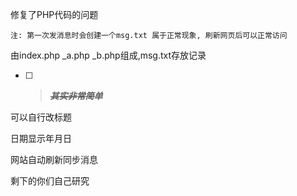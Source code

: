 修复了PHP代码的问题

`注: 第一次发消息时会创建一个msg.txt 属于正常现象, 刷新网页后可以正常访问`

由index.php _a.php _b.php组成,msg.txt存放记录

- [ ] > ***~~其实非常简单~~***

可以自行改标题

日期显示年月日

网站自动刷新同步消息

剩下的你们自己研究
